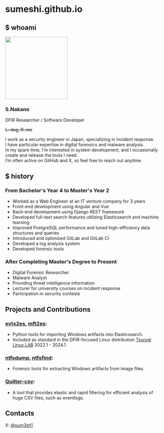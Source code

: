 # sumeshi.github.io
## $ whoami

<img src="https://avatars2.githubusercontent.com/u/35072092?s=460&v=4" width=200>

### S.Nakano
DFIR Researcher / Software Developer  

~~L: dog, R: me~~

I work as a security engineer in Japan, specializing in incident response.  
I have particular expertise in digital forensics and malware analysis.  
In my spare time, I’m interested in system development, and I occasionally create and release the tools I need.  
I’m often active on GitHub and X, so feel free to reach out anytime.

## $ history
### From Bachelor's Year 4 to Master's Year 2
- Worked as a Web Engineer at an IT venture company for 3 years
- Front-end development using Angular and Vue
- Back-end development using Django REST framework
- Developed full-text search features utilizing Elasticsearch and machine learning
- Improved PostgreSQL performance and tuned high-efficiency data structures and queries
- Introduced and optimized GitLab and GitLab CI
- Developed a log analysis system
- Developed forensic tools

### After Completing Master's Degree to Present
- Digital Forensic Researcher
- Malware Analyst
- Providing threat intelligence information
- Lecturer for university courses on incident response
- Participation in security contests

## Projects and Contributions

### [evtx2es](https://github.com/sumeshi/evtx2es), [mft2es](https://github.com/sumeshi/mft2es):
- Python tools for importing Windows artifacts into Elasticsearch.
- Included as standard in the DFIR-focused Linux distribution [Tsurugi Linux LAB](https://tsurugi-linux.org) 2022.1 - 2024.1.

### [ntfsdump](https://github.com/sumeshi/ntfsdump), [ntfsfind](https://github.com/sumeshi/ntfsfind):
- Forensic tools for extracting Windows artifacts from image files.

### [Quilter-csv](https://github.com/sumeshi/quilter-csv):
- A tool that provides elastic and rapid filtering for efficient analysis of huge CSV files, such as eventlogs.


## Contacts
X: [@sum3sh1](https://x.com/sum3sh1)  
